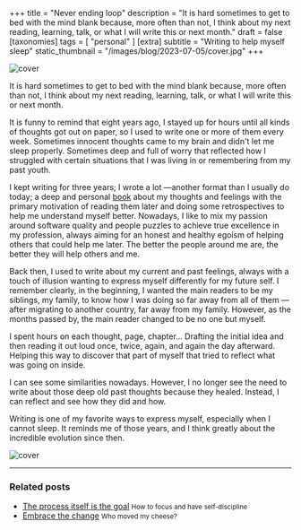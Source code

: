 +++
title = "Never ending loop"
description = "It is hard sometimes to get to bed with the mind blank because, more often than not, I think about my next reading, learning, talk, or what I will write this or next month."
draft = false
[taxonomies]
tags = [ "personal" ]
[extra]
subtitle = "Writing to help myself sleep"
static_thumbnail = "/images/blog/2023-07-05/cover.jpg"
+++

![cover](/images/blog/2023-07-05/cover.jpg)

It is hard sometimes to get to bed with the mind blank because, more often than not, I think about my next reading, learning, talk, or what I will write this or next month.

<!-- more -->

It is funny to remind that eight years ago, I stayed up for hours until all kinds of thoughts got out on paper, so I used to write one or more of them every week. Sometimes innocent thoughts came to my brain and didn't let me sleep properly. Sometimes deep and full of worry that reflected how I struggled with certain situations that I was living in or remembering from my past youth.

I kept writing for three years; I wrote a lot —another format than I usually do today; a deep and personal [book](https://chemaclass.com/books/) about my thoughts and feelings with the primary motivation of reading them later and doing some retrospectives to help me understand myself better. Nowadays, I like to mix my passion around software quality and people puzzles to achieve true excellence in my profession, always aiming for an honest and healthy egoism of helping others that could help me later. The better the people around me are, the better they will help others and me.

Back then, I used to write about my current and past feelings, always with a touch of illusion wanting to express myself differently for my future self. I remember clearly, in the beginning, I wanted the main readers to be my siblings, my family, to know how I was doing so far away from all of them —after migrating to another country, far away from my family. However, as the months passed by, the main reader changed to be no one but myself.

I spent hours on each thought, page, chapter… Drafting the initial idea and then reading it out loud once, twice, again, and again the day afterward. Helping this way to discover that part of myself that tried to reflect what was going on inside.

I can see some similarities nowadays. However, I no longer see the need to write about those deep old past thoughts because they healed. Instead, I can reflect and see how they did and how.

Writing is one of my favorite ways to express myself, especially when I cannot sleep. It reminds me of those years, and I think greatly about the incredible evolution since then.

![cover](/images/blog/2023-07-05/footer.jpg)

---

### Related posts

- [The process itself is the goal](/blog/the-process-itself-is-the-goal/) <small>How to focus and have self-discipline</small>
- [Embrace the change](/blog/embrace-the-change/) <small>Who moved my cheese?</small>
